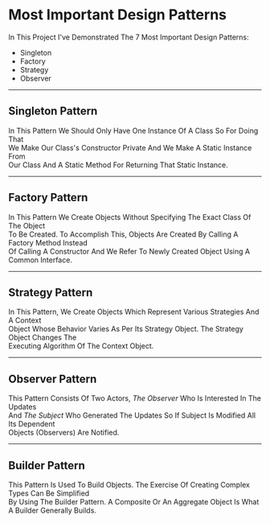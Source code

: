 <h1>Most Important Design Patterns</h1>

<p>In This Project I've Demonstrated The 7 Most Important Design Patterns:</p>

<ul>
	<li>Singleton</li>
	<li>Factory</li>
	<li>Strategy</li>
	<li>Observer</li>
</ul>

<hr/>

<h2>Singleton Pattern</h2>
<p>In This Pattern We Should Only Have One Instance Of A Class So For Doing That<br/> 
We Make Our Class's Constructor Private And We Make A Static Instance From <br/>Our Class And 
A Static Method For Returning That Static Instance.</p>

<hr/>

<h2>Factory Pattern</h2>
<p>In This Pattern We Create Objects Without Specifying The Exact Class Of The Object<br/>
 To Be Created. To Accomplish This, Objects Are Created By Calling A Factory Method Instead<br/>
 Of Calling A Constructor And We Refer To Newly Created Object Using A Common Interface.</p>
 
 <hr/>
 
 <h2>Strategy Pattern</h2>
 <p>In This Pattern, We Create Objects Which Represent Various Strategies And A Context<br/>
 Object Whose Behavior Varies As Per Its Strategy Object. The Strategy Object Changes The<br/>
 Executing Algorithm Of The Context Object.</p>
 
 <hr/>
 
 <h2>Observer Pattern</h2>
 <p>This Pattern Consists Of Two Actors, <i>The Observer</i> Who Is Interested In The Updates</br>
 And <i>The Subject</i> Who Generated The Updates So If Subject Is Modified All Its Dependent<br/>
 Objects (Observers) Are Notified.</p>
 
 <hr/>
 
 <h2>Builder Pattern</h2>
 <p>This Pattern Is Used To Build Objects. The Exercise Of Creating Complex Types Can Be Simplified<br/>
 By Using The Builder Pattern. A Composite Or An Aggregate Object Is What A Builder Generally Builds.</p>
 
 
 
 
 
 
 
 